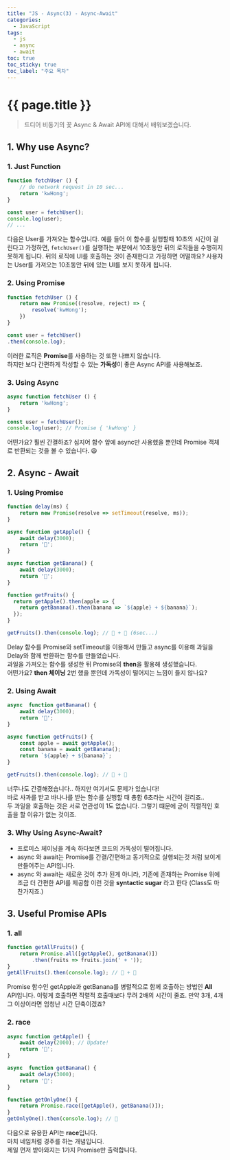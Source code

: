 ```yaml
---
title: "JS - Async(3) - Async-Await"
categories: 
  - JavaScript
tags:
  - js
  - async
  - await
toc: true
toc_sticky: true
toc_label: "주요 목차"
---
```


# {{ page.title }}
> 드디어 비동기의 꽃 Async & Await API에 대해서 배워보겠습니다.

## 1. Why use Async?

### 1. Just Function
```js
function fetchUser () {
    // do network request in 10 sec...
    return 'kwHong';
}

const user = fetchUser();
console.log(user);
// ... 
```
다음은 User를 가져오는 함수입니다. 예를 들어 이 함수를 실행할때 10초의 시간이 걸린다고 가정하면, `fetchUser()`를 실행하는 부분에서 10초동안 뒤의 로직들을 수행히지 못하게 됩니다. 뒤의 로직에 UI를 호출하는 것이 존재한다고 가정하면 어떨까요? 사용자는 User를 가져오는 10초동안 뒤에 있는 UI를 보지 못하게 됩니다. 

### 2. Using Promise
```js
function fetchUser () {
    return new Promise((resolve, reject) => {
        resolve('kwHong');
    })
}

const user = fetchUser()
.then(console.log);
```
이러한 로직은 **Promise**를 사용하는 것 또한 나쁘지 않습니다.  
하지만 보다 간편하게 작성할 수 있는 **가독성**이 좋은 Async API를 사용해보죠.

### 3. Using Async
```js
async function fetchUser () {
    return 'kwHong';
}

const user = fetchUser();
console.log(user); // Promise { 'kwHong' }
```
어떤가요? 훨씬 간결하죠? 심지어 함수 앞에 async만 사용했을 뿐인데 Promise 객체로 반환되는 것을 볼 수 있습니다. 😆

## 2. Async - Await
### 1. Using Promise
```js
function delay(ms) {
    return new Promise(resolve => setTimeout(resolve, ms));
}

async function getApple() {
    await delay(3000);
    return '🍎';
}

async function getBanana() {
    await delay(3000);
    return '🍌';
}

function getFruits() {
  return getApple().then(apple => {
    return getBanana().then(banana => `${apple} + ${banana}`);
  });
}

getFruits().then(console.log); // 🍎 + 🍌 (6sec...)
```
Delay 함수를 Promise와 setTimeout을 이용해서 만들고 async를 이용해 과일을 Delay와 함께 반환하는 함수를 만들었습니다.  
과일을 가져오는 함수를 생성한 뒤 Promise의 **then**을 활용해 생성했습니다.  
어떤가요? **then 체이닝** 2번 했을 뿐인데 가독성이 떨어지는 느낌이 들지 않나요?  

### 2. Using Await 
```js
async  function getBanana() {
    await delay(3000);
    return '🍌';
}

async function getFruits() {
    const apple = await getApple();
    const banana = await getBanana();
    return `${apple} + ${banana}`;
}

getFruits().then(console.log); // 🍎 + 🍌
```
너무나도 간결해졌습니다.. 하지만 여기서도 문제가 있습니다!  
바로 사과를 받고 바나나를 받는 함수를 실행할 때 총합 6초라는 시간이 걸리죠..  
두 과일을 호출하는 것은 서로 연관성이 1도 없습니다. 그렇기 떄문에 굳이 직렬적인 호출을 할 이유가 없는 것이죠.

### 3. Why Using Async-Await?

- 프로미스 체이닝을 계속 하다보면 코드의 가독성이 떨어집니다.
- async 와 await는 Promise를 간결/간편하고 동기적으로 실행되는것 처럼 보이게 만들어주는 API입니다.
- async 와 await는 새로운 것이 추가 된게 아니라, 기존에 존재하는 Promise 위에 조금 더 간편한 API를 제공함 이런 것을 **syntactic sugar** 라고 한다 (Class도 마찬가지죠.)

## 3. Useful Promise APIs
### 1. all
```js
function getAllFruits() {
    return Promise.all([getApple(), getBanana()])
        .then(fruits => fruits.join(' + '));
}
getAllFruits().then(console.log); // 🍎 + 🍌
```
Promise 함수인 getApple과 getBanana를 병렬적으로 함께 호출하는 방법인 **All** API입니다. 이렇게 호출하면 직렬적 호출때보다 무려 2배의 시간이 줄죠. 만약 3개, 4개 그 이상이라면 엄청난 시간 단축이겠죠?

### 2. race
```js
async function getApple() {
    await delay(2000); // Update!
    return '🍎';
}

async  function getBanana() {
    await delay(3000);
    return '🍌';
}

function getOnlyOne() {
    return Promise.race([getApple(), getBanana()]);
}
getOnlyOne().then(console.log); // 🍎
```
다음으로 유용한 API는 **race**입니다.  
마치 네임처럼 경주를 하는 개념입니다.   
제일 먼저 받아와지는 1가지 Promise만 출력합니다. 
